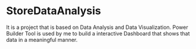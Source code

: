 # StoreDataAnalysis
It is a project that is based on Data Analysis and Data Visualization. Power Builder Tool is used by me to build a interactive Dashboard that shows that data in a meaningful manner.
